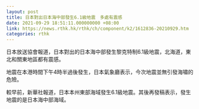 ```yaml
---
layout: post
title: 日本對出日本海中部發生6.1級地震　多處有震感
date: 2021-09-29 18:51:11.000000000 +08:00
link: https://news.rthk.hk/rthk/ch/component/k2/1612836-20210929.htm
categories: rthk
---
```


日本放送協會報道，日本對出的日本海中部發生黎克特制6.1級地震，北海道，東北和關東地區都有震感。

地震在本港時間下午4時半過後發生，日本氣象廳表示，今次地震並無引發海嘯的危險。

較早前，新華社報道，日本本州東部海域發生6.1級地震。其後再發稿表示，發生地震的是日本海中部海域。
